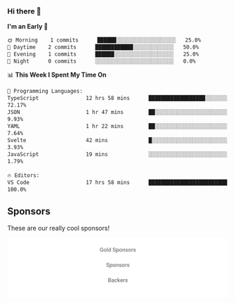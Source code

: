 ### Hi there 👋

<!--
**alexanderniebuhr/alexanderniebuhr** is a ✨ _special_ ✨ repository because its `README.md` (this file) appears on your GitHub profile.

Here are some ideas to get you started:

- 🔭 I’m currently working on ...
- 🌱 I’m currently learning ...
- 👯 I’m looking to collaborate on ...
- 🤔 I’m looking for help with ...
- 💬 Ask me about ...
- 📫 How to reach me: ...
- 😄 Pronouns: ...
- ⚡ Fun fact: ...
-->

<!--START_SECTION:waka-->
**I'm an Early 🐤** 

```text
🌞 Morning    1 commits      ██████░░░░░░░░░░░░░░░░░░░   25.0% 
🌆 Daytime    2 commits      ████████████░░░░░░░░░░░░░   50.0% 
🌃 Evening    1 commits      ██████░░░░░░░░░░░░░░░░░░░   25.0% 
🌙 Night      0 commits      ░░░░░░░░░░░░░░░░░░░░░░░░░   0.0%

```


📊 **This Week I Spent My Time On** 

```text
💬 Programming Languages: 
TypeScript               12 hrs 58 mins      ██████████████████░░░░░░░   72.17% 
JSON                     1 hr 47 mins        ██░░░░░░░░░░░░░░░░░░░░░░░   9.93% 
YAML                     1 hr 22 mins        ██░░░░░░░░░░░░░░░░░░░░░░░   7.64% 
Svelte                   42 mins             █░░░░░░░░░░░░░░░░░░░░░░░░   3.93% 
JavaScript               19 mins             ░░░░░░░░░░░░░░░░░░░░░░░░░   1.79%

🔥 Editors: 
VS Code                  17 hrs 58 mins      █████████████████████████   100.0%

```


<!--END_SECTION:waka-->

## Sponsors

These are our really cool sponsors!

<!-- sponsors -->

<!-- sponsors -->

<p align="center">
  <a href="https://github.com/sponsors/alexanderniebuhr">
    <img src='./sponsors.svg'/>
  </a>
</p>
